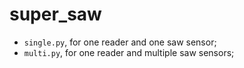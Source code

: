 # super_saw

- `single.py`, for one reader and one saw sensor;
- `multi.py`, for one reader and multiple saw sensors;
  